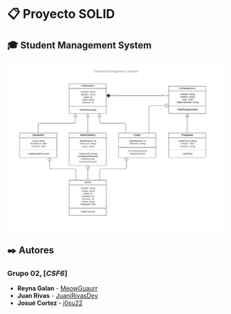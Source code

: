 # 📋 Proyecto SOLID

## 🎓 Student Management System

<p align="center">
  <img src="./Recursos/uml.png" alt="UML" width="720">
</p>

## ✒️ Autores
### Grupo 02, [_CSF6_]
* **Reyna Galan** - [MeowGuaurr](https://github.com/MeowGuaurr)
* **Juan Rivas** - [JuaniRivasDev](https://github.com/juanirivasdev)
* **Josué Cortez** - [j0su22](https://github.com/j0su22)